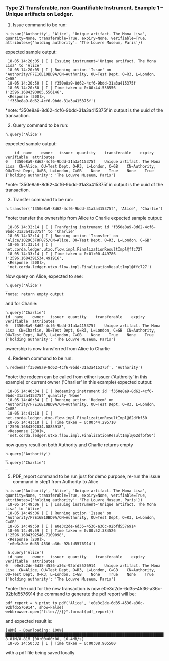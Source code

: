 

### Type 2) Transferable, non-Quantifiable Instrument. Example 1 – Unique artifacts on Ledger.

1. Issue command to be run:
```
h.issue('Authority', 'Alice', 'Unique artifact. The Mona Lisa', quantity=None, transferable=True, expiry=None, verifiable=True, 
attributes={'holding authority': 'The Louvre Museum, Paris'}) 
```
expected sample output:
```aidl
 18-05 14:20:05 | I | Issuing instrument='Unique artifact. The Mona Lisa' to 'Alice'
 18-05 14:20:05 | I | Running action 'Issue' on 'Authority/F7E16E10BD9A/CN=Authority, OU=Test Dept, O=R3, L=London, C=GB'
 18-05 14:20:50 | I | f350e8a9-8d62-4cf6-9bdd-31a3a415375f
 18-05 14:20:50 | I | Time taken = 0:00:44.538556
('2596.1684390805.556146',
 <Response [200]>,
 'f350e8a9-8d62-4cf6-9bdd-31a3a415375f')
```
*note: f350e8a9-8d62-4cf6-9bdd-31a3a415375f in output is the uuid of the transaction.

2. Query command to be run:
```
h.query('Alice')
```
expected sample output:
```aidl
	id	name	owner	issuer	quantity	transferable	expiry	verifiable	attributes
0	f350e8a9-8d62-4cf6-9bdd-31a3a415375f	Unique artifact. The Mona Lisa	CN=Alice, OU=Test Dept, O=R3, L=London, C=GB	CN=Authority, OU=Test Dept, O=R3, L=London, C=GB	None	True	None	True	{'holding authority': 'The Louvre Museum, Paris'}
```
*note: f350e8a9-8d62-4cf6-9bdd-31a3a415375f in output is the uuid of the transaction.

3. Transfer command to be run:
```aidl
h.transfer('f350e8a9-8d62-4cf6-9bdd-31a3a415375f', 'Alice', 'Charlie')
```
*note: transfer the ownership from Alice to Charlie
expected sample output:
```aidl
 18-05 14:32:14 | I | Tranfering instrument id 'f350e8a9-8d62-4cf6-9bdd-31a3a415375f' to 'Charlie'
 18-05 14:32:14 | I | Running action 'Transfer' on 'Alice/1029C3F8F875/CN=Alice, OU=Test Dept, O=R3, L=London, C=GB'
 18-05 14:33:14 | I | net.corda.ledger.utxo.flow.impl.FinalizationResultImpl@ffc727
 18-05 14:33:14 | I | Time taken = 0:01:00.449786
('2596.1684391534.491916',
 <Response [200]>,
 'net.corda.ledger.utxo.flow.impl.FinalizationResultImpl@ffc727')
```
Now query on Alice, expected to see:
```aidl
h.query('Alice')
_ 
*note: return empty output 
```
and for Charlie:
```aidl
h.query('Charlie')
id	name	owner	issuer	quantity	transferable	expiry	verifiable	attributes
0	f350e8a9-8d62-4cf6-9bdd-31a3a415375f	Unique artifact. The Mona Lisa	CN=Charlie, OU=Test Dept, O=R3, L=London, C=GB	CN=Authority, OU=Test Dept, O=R3, L=London, C=GB	None	True	None	True	{'holding authority': 'The Louvre Museum, Paris'}
```
ownership is now transferred from Alice to Charlie

4. Redeem command to be run:
```aidl
h.redeem('f350e8a9-8d62-4cf6-9bdd-31a3a415375f', 'Authority')
```
*note: the redeem can be called from either issuer ('Authroity' in this example) or current owner ('Charlier' in this example)
expected output:
```
 18-05 14:40:34 | I | Redeeming instrument id 'f350e8a9-8d62-4cf6-9bdd-31a3a415375f' quantity 'None'
 18-05 14:40:34 | I | Running action 'Redeem' on 'Authority/F7E16E10BD9A/CN=Authority, OU=Test Dept, O=R3, L=London, C=GB'
 18-05 14:41:18 | I | net.corda.ledger.utxo.flow.impl.FinalizationResultImpl@62dfbf50
 18-05 14:41:18 | I | Time taken = 0:00:44.295710
('2596.1684392034.0885918',
 <Response [200]>,
 'net.corda.ledger.utxo.flow.impl.FinalizationResultImpl@62dfbf50')
 ```
now query result on both Authority and Charlie returns empty
```aidl
h.query('Authority')
_
h.query('Charlie')
_
```

5. PDF_report command to be run
just for demo purpose, re-run the issue command in step1 from Authority to Alice
```aidl
h.issue('Authority', 'Alice', 'Unique artifact. The Mona Lisa', quantity=None, transferable=True, expiry=None, verifiable=True, 
attributes={'holding authority': 'The Louvre Museum, Paris'}) 
 18-05 14:49:06 | I | Issuing instrument='Unique artifact. The Mona Lisa' to 'Alice'
 18-05 14:49:06 | I | Running action 'Issue' on 'Authority/F7E16E10BD9A/CN=Authority, OU=Test Dept, O=R3, L=London, C=GB'
 18-05 14:49:59 | I | e0e3c2de-6d35-4536-a36c-92bfd5576914
 18-05 14:49:59 | I | Time taken = 0:00:52.384526
('2596.1684392546.7109098',
 <Response [200]>,
 'e0e3c2de-6d35-4536-a36c-92bfd5576914')
 
 h.query('Alice')
 id	name	owner	issuer	quantity	transferable	expiry	verifiable	attributes
0	e0e3c2de-6d35-4536-a36c-92bfd5576914	Unique artifact. The Mona Lisa	CN=Alice, OU=Test Dept, O=R3, L=London, C=GB	CN=Authority, OU=Test Dept, O=R3, L=London, C=GB	None	True	None	True	{'holding authority': 'The Louvre Museum, Paris'}
```
*note: the uuid for the new transaction is now e0e3c2de-6d35-4536-a36c-92bfd5576914
the command to generate the pdf report will be:
```aidl
pdf_report = h.print_to_pdf('Alice', 'e0e3c2de-6d35-4536-a36c-92bfd5576914', show=False)
webbrowser.open("file:///{}".format(pdf_report))
```
and expected result is:
```aidl
[WDM] - Downloading: 100%|██████████████████████████████████████████████████████████████████████████████████████████████████████████████████████████████████████████████████| 8.81M/8.81M [00:00<00:00, 16.4MB/s]
 18-05 14:50:32 | I | Time taken = 0:00:08.905500
```
with a pdf file being saved locally

